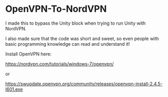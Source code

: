 # OpenVPN-To-NordVPN
I made this to bypass the Unity block when trying to run Unity with NordVPN. 

I also made sure that the code was short and sweet, so even people with basic programming knowledge can read and understand it!

Install OpenVPN here:

https://nordvpn.com/tutorials/windows-7/openvpn/

or

https://swupdate.openvpn.org/community/releases/openvpn-install-2.4.5-I601.exe
